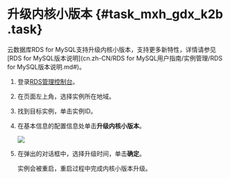 # 升级内核小版本 {#task_mxh_gdx_k2b .task}

云数据库RDS for MySQL支持升级内核小版本，支持更多新特性，详情请参见[RDS for MySQL版本说明](cn.zh-CN/RDS for MySQL用户指南/实例管理/RDS for MySQL版本说明.md#)。

1.  登录[RDS管理控制台](https://rds.console.aliyun.com/)。 
2.  在页面左上角，选择实例所在地域。 
3.  找到目标实例，单击实例ID。 
4.  在基本信息的配置信息处单击**升级内核小版本**。 

    ![](http://static-aliyun-doc.oss-cn-hangzhou.aliyuncs.com/assets/img/15482/15445862807262_zh-CN.png)

5.  在弹出的对话框中，选择升级时间，单击**确定**。 

    实例会被重启，重启过程中完成内核小版本升级。


